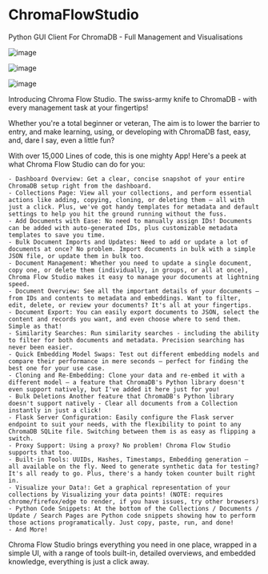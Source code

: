 # ChromaFlowStudio
Python GUI Client For ChromaDB - Full Management and Visualisations

![image](https://github.com/user-attachments/assets/61e12d9e-7d91-41e3-bb93-94158b2faa18)

![image](https://github.com/user-attachments/assets/b24f0fef-0834-4038-8a23-5a21e115089e)

![image](https://github.com/user-attachments/assets/0cd4a43e-5079-4232-8c3a-38271e553699)

Introducing Chroma Flow Studio.
The swiss-army knife to ChromaDB - with every management task at your fingertips! 


Whether you're a total beginner or veteran,
The aim is to lower the barrier to entry, and make learning, using, or developing with ChromaDB fast, easy, and, dare I say, even a little fun?

With over 15,000 Lines of code, this is one mighty App!
Here's a peek at what Chroma Flow Studio can do for you:

    - Dashboard Overview: Get a clear, concise snapshot of your entire ChromaDB setup right from the dashboard.
    - Collections Page: View all your collections, and perform essential actions like adding, copying, cloning, or deleting them – all with just a click. Plus, we've got handy templates for metadata and default settings to help you hit the ground running without the fuss.
    - Add Documents with Ease: No need to manually assign IDs! Documents can be added with auto-generated IDs, plus customizable metadata templates to save you time.
    - Bulk Document Imports and Updates: Need to add or update a lot of documents at once? No problem. Import documents in bulk with a simple JSON file, or update them in bulk too.
    - Document Management: Whether you need to update a single document, copy one, or delete them (individually, in groups, or all at once), Chroma Flow Studio makes it easy to manage your documents at lightning speed.
    - Document Overview: See all the important details of your documents – from IDs and contents to metadata and embeddings. Want to filter, edit, delete, or review your documents? It's all at your fingertips.
    - Document Export: You can easily export documents to JSON, select the content and records you want, and even choose where to send them. Simple as that!
    - Similarity Searches: Run similarity searches - including the ability to filter for both documents and metadata. Precision searching has never been easier.
    - Quick Embedding Model Swaps: Test out different embedding models and compare their performance in mere seconds – perfect for finding the best one for your use case.
    - Cloning and Re-Embedding: Clone your data and re-embed it with a different model – a feature that ChromaDB's Python library doesn't even support natively, but I've added it here just for you!
    - Bulk Deletions Another feature that ChromaDB's Python library doesn't support natively - Clear all documents from a Collection instantly in just a click!
    - Flask Server Configuration: Easily configure the Flask server endpoint to suit your needs, with the flexibility to point to any ChromaDB SQLite file. Switching between them is as easy as flipping a switch.
    - Proxy Support: Using a proxy? No problem! Chroma Flow Studio supports that too.
    - Built-in Tools: UUIDs, Hashes, Timestamps, Embedding generation – all available on the fly. Need to generate synthetic data for testing? It's all ready to go. Plus, there's a handy token counter built right in.
    - Visualize your Data!: Get a graphical representation of your collections by Visualizing your data points! (NOTE: requires chrome/firefox/edge to render, if you have issues, try other browsers)
    - Python Code Snippets: At the bottom of the Collections / Documents / Update / Search Pages are Python code snippets showing how to perform those actions programatically. Just copy, paste, run, and done!
    - And More!

Chroma Flow Studio brings everything you need in one place, wrapped in a simple UI,
with a range of tools built-in, detailed overviews, and embedded knowledge, everything is just a click away.
